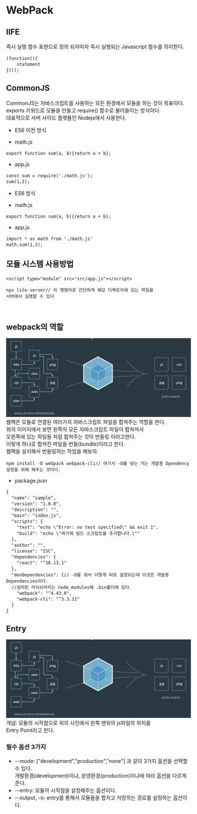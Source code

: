 # WebPack  
## IIFE  
즉시 실행 함수 표현으로 정의 되자마자 즉시 실행되는 Javascript 함수를 의미한다.  
`````
(function(){
    statement
})();
`````  
## CommonJS  
CommonJS는 자바스크립트를 사용하는 모든 환경에서 모듈을 하는 것이 목표이다.  
exports 키워드로 모듈을 만들고 require() 함수로 불러들이는 방식이다.  
대표적으로 서버 사이드 플랫폼인 Nodejs에서 사용한다.  
* ES6 이전 방식  
- math.js  
````
export function sum(a, b){return a + b};
````  
- app.js  
````
const sum = require('./math.js');
sum(1,2);
````  
* ES6 방식  
- math.js  
````
export function sum(a, b){return a + b};
````  
- app.js  
````
import * as math from './math.js'
math.sum(1,2);
````  
## 모듈 시스템 사용방법  
````
<script type="module" src="src/app.js"></script>
````  
````
npx lite-server// 이 명령어로 간단하게 해당 디렉토리에 있는 파일을   
서버에서 실행할 수 있다
````  
&nbsp;  
## webpack의 역할  
![웹팩](../images/webpack.PNG)  
웹팩은 모듈로 연결된 여러가지 자바스크립트 파일을 합쳐주는 역할을 한다.  
위의 이미지에서 보면 왼쪽의 모든 자바스크립트 파일이 합쳐져서  
오른쪽에 있는 파일들 처럼 합쳐주는 것이 번들링 이라고한다.  
이렇게 하나로 합쳐진 파일을 번들(bundle)이라고 한다.  
웹팩을 설치해서 번들링하는 작업을 해보자.  
````
npm install -D webpack webpack-cli// 여기서 -D를 넣는 거는 개발용 Dpendency 설정을 위해 해주는 것이다. 
````  
- package.json  
````
{
  "name": "sample",
  "version": "1.0.0",
  "description": "",
  "main": "index.js",
  "scripts": {
    "test": "echo \"Error: no test specified\" && exit 1",
    "build": "echo \"여기에 빌드 스크립트를 추가합니다.\""
  },
  "author": "",
  "license": "ISC",
  "dependencies": {
    "react": "^16.13.1"
  },
  "devDependencies": {// -D를 줘서 이렇게 따로 설정되는데 이것은 개발용 Dependencies이다.
  //설치된 라이브러리는 node_modules에 .bin폴더에 있다.
    "webpack": "^4.43.0",
    "webpack-cli": "^3.3.11"
  }
}
````  

## Entry  
![웹팩](../images/webpack.PNG)  
개념: 모듈의 시작점으로 위의 사진에서 왼쪽 맨위의 js파일의 위치를  
Entry Point라고 한다.   
### 필수 옵션 3가지  
- --mode: ["development","production","none"] 과 같이 3가지 옵션을 선택할 수 있다.   
개발환경(development)이냐, 운영환경(production)이냐에 따라 옵션을 다르게준다.  
- --entry: 모듈의 시작점을 설정해주는 옵션이다.  
- --output, -o: entry를 통해서 모듈들을 합치고 저장하는 경로를 설정하는 옵션이다.  
&nbsp;  
